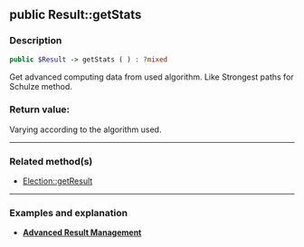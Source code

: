## public Result::getStats

### Description    

```php
public $Result -> getStats ( ) : ?mixed
```

Get advanced computing data from used algorithm. Like Strongest paths for Schulze method.    


### Return value:   

Varying according to the algorithm used.


---------------------------------------

### Related method(s)      

* [Election::getResult](../Election%20Class/public%20Election--getResult.md)    

---------------------------------------

### Examples and explanation

* **[Advanced Result Management](https://github.com/julien-boudry/Condorcet/wiki/II-%23-C.-Result-%23-3.-Advanced-Results-Management)**    
